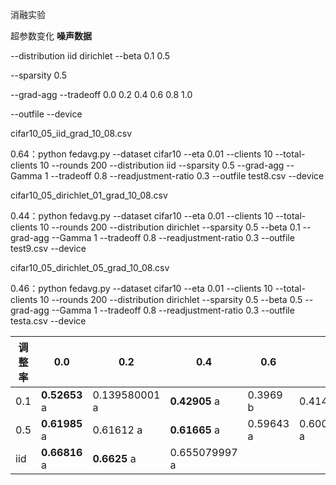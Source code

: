 消融实验

超参数变化 **噪声数据**

--distribution iid dirichlet
--beta 0.1 0.5

--sparsity 0.5

--grad-agg
--tradeoff 0.0 0.2 0.4 0.6 0.8 1.0

--outfile
--device



cifar10_05_iid_grad_10_08.csv

0.64：python fedavg.py --dataset cifar10 --eta 0.01 --clients 10 --total-clients 10 --rounds 200 --distribution iid --sparsity 0.5 --grad-agg --Gamma 1 --tradeoff 0.8 --readjustment-ratio 0.3 --outfile test8.csv --device

cifar10_05_dirichlet_01_grad_10_08.csv

0.44：python fedavg.py --dataset cifar10 --eta 0.01 --clients 10 --total-clients 10 --rounds 200 --distribution dirichlet --sparsity 0.5 --beta 0.1 --grad-agg --Gamma 1 --tradeoff 0.8 --readjustment-ratio 0.3 --outfile test9.csv --device

cifar10_05_dirichlet_05_grad_10_08.csv

0.46：python fedavg.py --dataset cifar10 --eta 0.01 --clients 10 --total-clients 10 --rounds 200 --distribution dirichlet --sparsity 0.5 --beta 0.5 --grad-agg --Gamma 1 --tradeoff 0.8 --readjustment-ratio 0.3 --outfile testa.csv --device

| 调整率 | 0.0           | 0.2           | 0.4           | 0.6       | 0.8           | 1.0       |
| ------ | ------------- | ------------- | ------------- | --------- | ------------- | --------- |
| 0.1    | **0.52653** a | 0.139580001 a | **0.42905** a | 0.3969 b  | 0.41441 a     | 0.29787 b |
| 0.5    | **0.61985** a | 0.61612 a     | **0.61665** a | 0.59643 a | 0.600710005 a | 0.60968 a |
| iid    | **0.66816** a | **0.6625** a  | 0.655079997 a |           |               |           |

